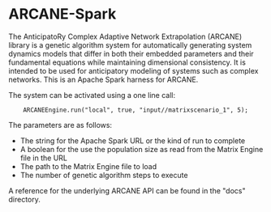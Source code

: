 # ARCANE-Spark
The AnticipatoRy Complex Adaptive Network Extrapolation (ARCANE) library
is a genetic algorithm system for automatically generating system dynamics
models that differ in both their embedded parameters and their fundamental
equations while maintaining dimensional consistency. It is intended to be
used for anticipatory modeling of systems such as complex networks. This
is an Apache Spark harness for ARCANE.

The system can be activated using a one line call:

	    ARCANEEngine.run("local", true, "input//matrixscenario_1", 5);

The parameters are as follows:

* The string for the Apache Spark URL or the kind of run to complete
* A boolean for the use the population size as read from the Matrix Engine file in the URL
* The path to the Matrix Engine file to load
* The number of genetic algorithm steps to execute

A reference for the underlying ARCANE API can be found in the "docs" directory.